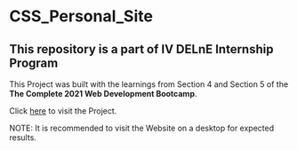 # CSS_Personal_Site

This repository is a part of IV DELnE Internship Program
---------------------------------------------------------

This Project was built with the learnings from Section 4 and Section 5 of the **The Complete 2021 Web Development Bootcamp**.

Click [here](https://dvvanjari-d19.github.io/CSS_Personal_Site/index.html) to visit the Project.

NOTE: It is recommended to visit the Website on a desktop for expected results.

